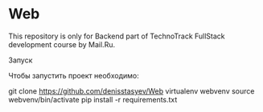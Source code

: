 # Web
This repository is only for Backend part of TechnoTrack FullStack development course by Mail.Ru.

Запуск

Чтобы запустить проект необходимо:

git clone https://github.com/denisstasyev/Web
virtualenv webvenv
source webvenv/bin/activate
pip install -r requirements.txt
